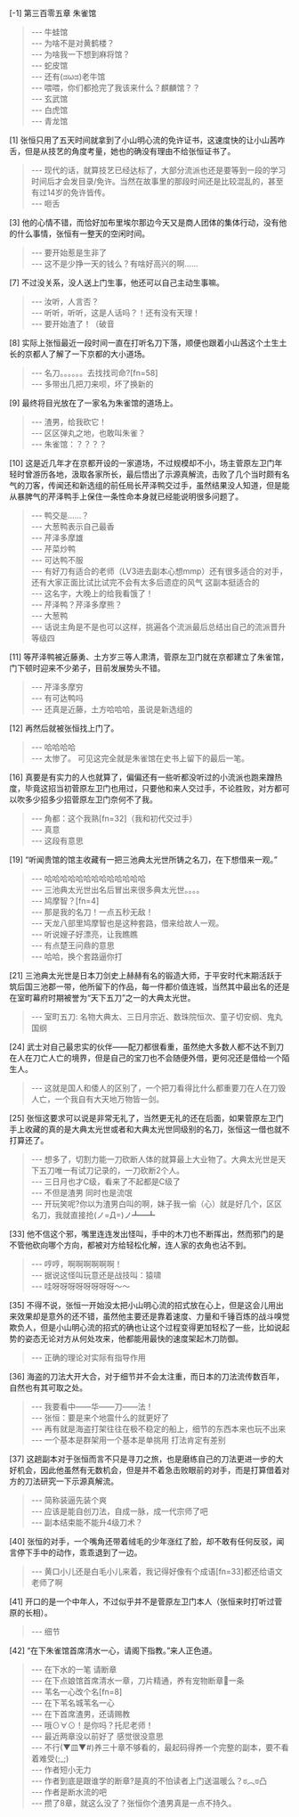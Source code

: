 
[-1] 第三百零五章 朱雀馆
>--- 牛蛙馆<br>
>--- 为啥不是对黄鹤楼？<br>
>--- 为啥我一下想到麻将馆？<br>
>--- 蛇皮馆<br>
>--- 还有(ಡωಡ)老牛馆<br>
>--- 喂喂，你们都抢完了我该来什么？麒麟馆？？<br>
>--- 玄武馆<br>
>--- 白虎馆<br>
>--- 青龙馆<br>

[1] 张恒只用了五天时间就拿到了小山明心流的免许证书，这速度快的让小山茜咋舌，但是从技艺的角度考量，她也的确没有理由不给张恒证书了。
>--- 现代的话，就算技艺已经达标了，大部分流派也还是要等到一段的学习时间后才会发目录/免许。当然在故事里的那段时间还是比较混乱的，甚至有过14岁的免许皆传。<br>
>--- 咂舌<br>

[3] 他的心情不错，而恰好加布里埃尔那边今天又是商人团体的集体行动，没有他的什么事情，张恒有一整天的空闲时间。
>--- 要开始惹是生非了<br>
>--- 这不是少挣一天的钱么？有啥好高兴的啊……<br>

[7] 不过没关系，没人送上门生事，他还可以自己主动生事嘛。
>--- 汝听，人言否？<br>
>--- 听听，听听，这是人话吗？！还有没有天理！<br>
>--- 要开始渣了！（破音<br>

[8] 实际上张恒最近一段时间一直在打听名刀下落，顺便也跟着小山茜这个土生土长的京都人了解了一下京都的大小道场。
>--- 名刀。。。。。。去找找司命?[fn=58]<br>
>--- 多带出几把刀来呗，坏了换新的<br>

[9] 最终将目光放在了一家名为朱雀馆的道场上。
>--- 渣男，给我砍它！<br>
>--- 区区弹丸之地，也敢叫朱雀？<br>
>--- 朱雀馆：？？？？<br>

[10] 这是近几年才在京都开设的一家道场，不过规模却不小，场主菅原左卫门年轻时曾游历各地，汲取各家所长，最后悟出了示源真解流，击败了几个当时颇有名气的刀客，传闻还和新选组的前任局长芹泽鸭交过手，虽然结果没人知道，但是能从暴脾气的芹泽鸭手上保住一条性命本身就已经能说明很多问题了。
>--- 鸭交是......？<br>
>--- 大葱鸭表示自己最香<br>
>--- 芹泽多摩雄<br>
>--- 芹菜炒鸭<br>
>--- 可达鸭不服<br>
>--- 有好刀有适合的老师（LV3进去副本心想mmp）还有很多适合的对手，还有大家正面比试比试完不会有太多后遗症的风气
这副本挺适合的<br>
>--- 这名字，大晚上的给我看饿了！<br>
>--- 芹泽鸭？芹泽多摩熊？<br>
>--- 大葱鸭<br>
>--- 话说主角是不是也可以这样，挑遍各个流派最后总结出自己的流派晋升等级四<br>

[11] 等芹泽鸭被近藤勇、土方岁三等人肃清，菅原左卫门就在京都建立了朱雀馆，门下顿时迎来不少弟子，目前发展势头不错。
>--- 芹泽多摩穷<br>
>--- 有可达鸭吗<br>
>--- 还真是近藤，土方哈哈哈，虽说是新选组的<br>

[12] 再然后就被张恒找上门了。
>--- 哈哈哈哈<br>
>--- 太惨了。
可见这完全就是朱雀馆在史书上留下的最后一笔。<br>

[16] 真要是有实力的人也就算了，偏偏还有一些听都没听过的小流派也跑来蹭热度，毕竟这招当初菅原左卫门也用过，只要他和来人交过手，不论胜败，对方都可以吹多少招多少招菅原左卫门奈何不了我。
>--- 角都：这个我熟[fn=32]（我和初代交过手）<br>
>--- 真意<br>
>--- 这段有意思<br>

[19] “听闻贵馆的馆主收藏有一把三池典太光世所铸之名刀，在下想借来一观。”
>--- 哈哈哈哈哈哈哈哈哈哈哈哈哈<br>
>--- 三池典太光世出名后冒出来很多典太光世。。。。<br>
>--- 鸠摩智？[fn=4]<br>
>--- 那是我的名刀！一点五秒无敌！<br>
>--- 天龙八部里鸠摩智也是这种套路，借来给故人一观。<br>
>--- 听说嫂子好漂亮，让我瞧瞧<br>
>--- 有点楚王问鼎的意思<br>
>--- 哈哈，换个套路逼你打<br>

[21] 三池典太光世是日本刀剑史上赫赫有名的锻造大师，于平安时代末期活跃于筑后国三池郡一带，他所留下的作品，每一件都价值连城，当然其中最出名的还是在室町幕府时期被誉为“天下五刀”之一的大典太光世。
>--- 室町五刀: 名物大典太、三日月宗近、数珠院恒次、童子切安纲、鬼丸国纲<br>

[24] 武士对自己最忠实的伙伴——配刀都很看重，虽然绝大多数人都不达不到刀在人在刀亡人亡的境界，但是自己的宝刀也不会随便外借，更何况还是借给一个陌生人。
>--- 这就是国人和倭人的区别了，一个把刀看得比什么都重要刀在人在刀毁人亡，一个我自有大天地万物皆一剑。<br>

[25] 张恒这要求可以说是非常无礼了，当然更无礼的还在后面，如果菅原左卫门手上收藏的真的是大典太光世或者和大典太光世同级别的名刀，张恒这一借也就不打算还了。
>--- 想多了，切割力能一刀砍断人体的就算最上大业物了。大典太光世是天下五刀唯一有试刀记录的，一刀砍断2个人。<br>
>--- 三日月也才C级，看来了不起都是C级了<br>
>--- 不但是渣男 同时也是流氓<br>
>--- 开玩笑呢?你以为渣男白叫的啊，妹子我一偷（心）就是好几个，区区名刀，我就直接抢(ノ=Д=)ノ┻━┻<br>

[33] 他不信这个邪，嘴里连连发出怪叫，手中的木刀也不断挥出，然而邪门的是不管他砍向哪个方向，都被对方给轻松化解，连人家的衣角也沾不到。
>--- 哼哼，啊啊啊啊啊啊！<br>
>--- 据说这怪叫玩意还是战技叫：猿啸<br>
>--- 哇呀呀呀呀呀呀呀呀～～<br>

[35] 不得不说，张恒一开始没太把小山明心流的招式放在心上，但是这会儿用出来效果却是意外的还不错，虽然他主要还是靠着速度、力量和千锤百炼的战斗嗅觉欺负人，但是小山明心流的招式的确也让这个过程变得更加轻松了一些，比如说起势的姿态无论对方从何处攻来，他都能用最快的速度架起木刀防御。
>--- 正确的理论对实际有指导作用<br>

[36] 海盗的刀法大开大合，对于细节并不会太注重，而日本的刀法流传数百年，自然也有其可取之处。
>--- 我要看中——华——刀——法！<br>
>--- 张恒：要是来个地震什么的就更好了<br>
>--- 再有就是海盗打架往往在极不稳定的船上，细节的东西本来也玩不出来<br>
>--- 一个基本是群架用一个基本是单挑用      打法肯定有差别<br>

[37] 这趟副本对于张恒而言不只是寻刀之旅，也是磨练自己的刀法更进一步的大好机会，因此他虽然有无数机会，但是并不着急击败眼前的对手，而是打算借着对方的刀法研究一下示源真解流。
>--- 简称装逼先装个爽<br>
>--- 应该是能自创刀法，自成一脉，成一代宗师了吧<br>
>--- 副本结束能不能升4级刀术？<br>

[40] 张恒的对手，一个嘴角还带着绒毛的少年涨红了脸，却不敢有任何反驳，闻言停下手中的动作，乖乖退到了一边。
>--- 黄口小儿还是白毛小儿来着，我记得好像有个成语[fn=33]都还给语文老师了啊<br>

[41] 开口的是一个中年人，不过似乎并不是菅原左卫门本人（张恒来时打听过菅原的长相）。
>--- 细节<br>

[42] “在下朱雀馆首席清水一心，请阁下指教。”来人正色道。
>--- 在下水的一笔 请断章<br>
>--- 在下点娘馆首席清水一章，刀片精通，养有宠物断章🐶一条<br>
>--- 苇名一心改个名[fn=8]<br>
>--- 在下苇名城苇名一心<br>
>--- 在下首席渣男，还请赐教<br>
>--- 哦⊙∀⊙！是你吗？托尼老师！<br>
>--- 最近两章没以前好了 感觉很没意思<br>
>--- 不行(▼皿▼#)养三十章不够看的，最起码得养一个完整的副本，要不看着难受(;_;)<br>
>--- 作者短小无力<br>
>--- 作者到底是跟谁学的断章?是真的不怕读者上门送温暖么？ಠ︵ಠ凸<br>
>--- 作者是断水流的吧<br>
>--- 攒了8章，就这么没了？张恒你个渣男真是一点不持久。<br>
